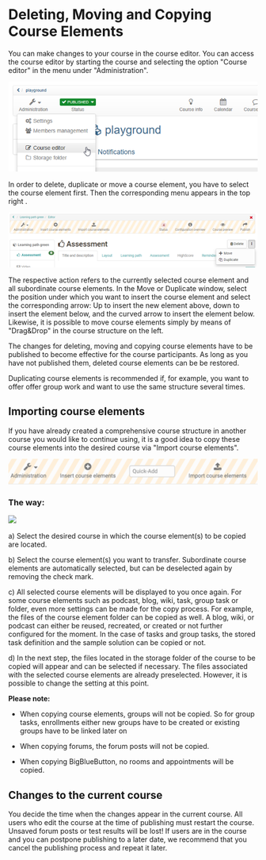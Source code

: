 # Deleting, Moving and Copying Course Elements

You can make changes to your course in the course editor. You can access the course editor by starting the course and selecting the option "Course editor"
in the menu under "Administration".

![](assets/course_editor_13.png)

In order to delete, duplicate or move a course element, you have to select the course element first. Then the corresponding menu appears in the top right .

![](assets/delete_move.png)

The respective action refers to the currently selected course element and all subordinate course elements. In the Move or Duplicate window, select the position under which you want to insert the course element and select the corresponding arrow: Up to insert the new element above, down to insert the element below, and the curved arrow to insert the element below. Likewise, it is possible to move course elements simply by means of "Drag&Drop" in the course structure on the left.

The changes for deleting, moving and copying course elements have to be published to become effective for the course participants. As long as you have not published them, deleted course elements can be
be restored.

Duplicating course elements is recommended if, for example, you want to offer
offer group work and want to use the same structure several times.

## Importing course elements

If you have already created a comprehensive course structure in another course
you would like to continue using, it is a good idea to copy these course elements into the desired course via "Import course elements".

![](assets/KB_importieren.en.png)

### The way:

![](assets/Weg_importieren.en.png)

a) Select the desired course in which the course element(s) to be copied are located.

b) Select the course element(s) you want to transfer.
Subordinate course elements are automatically selected, but can be deselected again by removing the check mark.

c) All selected course elements will be displayed to you once again. For some course elements such as podcast, blog, wiki, task, group task or folder, even more settings can be made for the copy process. For example, the files of the course element folder can be copied as well. A blog, wiki, or podcast can either be reused, recreated, or
created or not further configured for the moment. In the case of tasks and group tasks, the stored task definition and the sample solution can be copied or not.

d) In the next step, the files located in the storage folder of the course to be copied will appear and can be selected if necessary. The files associated with the selected course elements are already preselected. However, it is possible to change the setting at this point.

**Please note:**

* When copying course elements, groups will not be copied. So for group tasks, enrollments either new groups have to be created or existing groups have to be linked later on

* When copying forums, the forum posts will not be copied.

* When copying BigBlueButton, no rooms and appointments will be copied.
  

## Changes to the current course

You decide the time when the changes appear in the
current course. All users who edit the course at the time of publishing must restart the
course. Unsaved forum posts or test results will be lost! If users are in the course and you can postpone publishing to a later date, we recommend that you cancel the publishing process and repeat it later.


  

